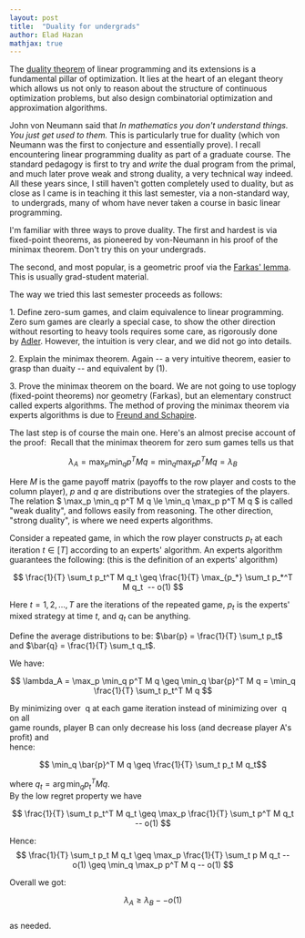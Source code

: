```yaml
---
layout: post
title:  "Duality for undergrads"
author: Elad Hazan
mathjax: true
---
```


The [duality theorem](http://en.wikipedia.org/wiki/Linear_programming) of linear programming and its extensions is a fundamental pillar of optimization. It lies at the heart of an elegant theory which allows us not only to reason about the structure of continuous optimization problems, but also design combinatorial optimization and approximation algorithms.

John von Neumann said that *In mathematics you don't understand things. You just get used to them.* This is particularly true for duality (which von Neumann was the first to conjecture and essentially prove). I recall encountering linear programming duality as part of a graduate course. The standard pedagogy is first to try and *write* the dual program from the primal, and much later prove weak and strong duality, a very technical way indeed. All these years since, I still haven't gotten completely used to duality, but as close as I came is in teaching it this last semester, via a non-standard way,  to undergrads, many of whom have never taken a course in basic linear programming.

I'm familiar with three ways to prove duality. The first and hardest is via fixed-point theorems, as pioneered by von-Neumann in his proof of the minimax theorem. Don't try this on your undergrads.

The second, and most popular, is a geometric proof via the [Farkas' lemma](http://en.wikipedia.org/wiki/Farkas'_lemma). This is usually grad-student material.

The way we tried this last semester proceeds as follows:

1\. Define zero-sum games, and claim equivalence to linear programming. Zero sum games are clearly a special case, to show the other direction without resorting to heavy tools requires some care, as rigorously done by [Adler](http://www.optimization-online.org/DB_FILE/2010/06/2659.pdf). However, the intuition is very clear, and we did not go into details.

2\. Explain the minimax theorem. Again -- a very intuitive theorem, easier to grasp than duaity -- and equivalent by (1).

3\. Prove the minimax theorem on the board. We are not going to use toplogy (fixed-point theorems) nor geometry (Farkas), but an elementary construct called experts algorithms. The method of proving the minimax theorem via experts algorithms is due to [Freund and Schapire](http://www.sciencedirect.com/science?_ob=ArticleURL&_udi=B6WFW-45GMDYD-5&_user=10&_coverDate=10/31/1999&_rdoc=1&_fmt=high&_orig=search&_origin=search&_sort=d&_docanchor=&view=c&_searchStrId=1620650650&_rerunOrigin=google&_acct=C000050221&_version=1&_urlVersion=0&_userid=10&md5=eaaa00e3349ee127d6bd7307262ba2b3&searchtype=a).

The last step is of course the main one. Here's an almost precise account of the proof:  Recall that the minimax theorem for zero sum games tells us that

$$ \lambda_A =  \max_p \min_q p^T M q = \min_q \max_p p^T M q = \lambda_B $$

Here $M$ is the game payoff matrix (payoffs to the row player and costs to the column player), $p$ and $q$ are distributions over the strategies of the players. The relation $ \max_p \min_q p^T M q \le \min_q \max_p p^T M q $ is called "weak duality", and follows easily from reasoning. The other direction, "strong duality", is where we need experts algorithms.

Consider a repeated game, in which the row player constructs $p_t$ at each iteration $t \in [T]$ according to an experts' algorithm. An experts algorithm guarantees the following: (this is the definition of an experts' algorithm)

$$ \frac{1}{T} \sum_t p_t^T M q_t \geq \frac{1}{T} \max_{p_*} \sum_t p_*^T M q_t  -- o(1) $$

Here $t=1,2,...,T$ are the iterations of the repeated game, $p_t$ is the experts' mixed strategy at time $t$, and $q_t$ can be anything.

Define the average distributions to be: $\bar{p} = \frac{1}{T} \sum_t p_t$ and $\bar{q} = \frac{1}{T} \sum_t q_t$.

We have:

$$ \lambda_A = \max_p \min_q p^T M q \geq \min_q \bar{p}^T M q = \min_q \frac{1}{T} \sum_t p_t^T M q $$

By minimizing over  q at each game iteration instead of minimizing over  q on all\
game rounds, player B can only decrease his loss (and decrease player A's profit) and\
hence:

$$ \min_q \bar{p}^T M q \geq \frac{1}{T} \sum_t p_t M q_t$$

where $q_t = \arg \min_q p_t^T M q$.\
By the low regret property we have

$$ \frac{1}{T} \sum_t p_t^T M q_t \geq \max_p \frac{1}{T} \sum_t p^T M q_t -- o(1) $$

Hence:\
$$ \frac{1}{T} \sum_t p_t M q_t \geq \max_p \frac{1}{T} \sum_t p M q_t -- o(1) \geq \min_q \max_p p^T M q -- o(1) $$

Overall we got:

$$\lambda_A \geq \lambda_B -- o(1)$$\
as needed.
